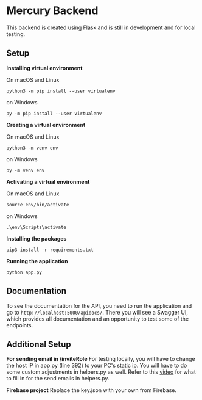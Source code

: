 # Mercury Backend

This backend is created using Flask and is still in development and for local testing. 

## Setup
**Installing virtual environment**

On macOS and Linux
```
python3 -m pip install --user virtualenv
```

on Windows
```
py -m pip install --user virtualenv
```

**Creating a virtual environment**

On macOS and Linux
```
python3 -m venv env
```

on Windows
```
py -m venv env
```

**Activating a virtual environment**

On macOS and Linux
```
source env/bin/activate
```

on Windows
```
.\env\Scripts\activate
```

**Installing the packages**
```
pip3 install -r requirements.txt
```

**Running the application**
```
python app.py
```

## Documentation

To see the documentation for the API, you need to run the application and go to `http://localhost:5000/apidocs/`. There you will see a Swagger UI, which provides all documentation and an opportunity to test some of the endpoints.

## Additional Setup

**For sending email in /inviteRole**
For testing locally, you will have to change the host IP in app.py (line 392) to your PC's static ip. You will have to do some custom adjustments in helpers.py as well.
Refer to this [video](https://www.youtube.com/watch?v=Bg9r_yLk7VY&list=LL&index=62&t=601s&ab_channel=DevEd) for what to fill in for the send emails in helpers.py.

**Firebase project**
Replace the key.json with your own from Firebase.

